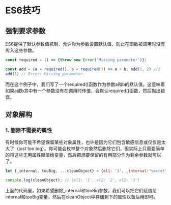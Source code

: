 # ES6技巧

## 强制要求参数

ES6提供了默认参数值机制，允许你为参数设置默认值，防止在函数被调用时没有传入这些参数。

```javascript
const required = () => {throw new Error('Missing parameter')};

const add = (a = required(), b = required()) => a + b; add(1, 2) //3
add(1) // Error: Missing parameter.
```

而在这个例子中，我们写了一个required()函数作为参数a和b的默认值。这意味着如果a或b其中有一个参数没有在调用时传值，会默认required()函数，然后抛出错误。

## 对象解构

### 1. 删除不需要的属性

有时候你可能不希望保留某些对象属性，也许是因为它们包含敏感信息或仅仅是太大了（just too big）。你可能会枚举整个对象然后删除它们，但实际上只需要简单的将这些无用属性赋值给变量，然后把想要保留的有用部分作为剩余参数就可以了。

```javascript
let {_internal, tooBig, ...cleanObject} = {el1: '1', _internal:"secret", tooBig:{}, el2: '2', el3: '3'};

console.log(cleanObject); // {el1: '1', el2: '2', el3: '3'}
```

上面的代码里，如果希望删除_internal和tooBig参数，我们可以把它们赋值给internal和tooBig变量，然后在cleanObject中存储剩下的属性以备后用即可。